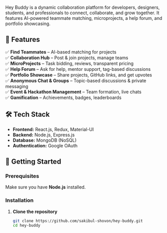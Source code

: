 Hey Buddy is a dynamic collaboration platform for developers, designers, students, and professionals to connect, collaborate, and grow together. It features AI-powered teammate matching, microprojects, a help forum, and portfolio showcasing.  

## 🌟 Features  
✅ **Find Teammates** – AI-based matching for projects  
✅ **Collaboration Hub** – Post & join projects, manage teams  
✅ **MicroProjects** – Task bidding, reviews, transparent pricing  
✅ **Help Forum** – Ask for help, mentor support, tag-based discussions  
✅ **Portfolio Showcase** – Share projects, GitHub links, and get upvotes  
✅ **Anonymous Chat & Groups** – Topic-based discussions & private messaging  
✅ **Event & Hackathon Management** – Team formation, live chats  
✅ **Gamification** – Achievements, badges, leaderboards  

## 🛠 Tech Stack  
- **Frontend:** React.js, Redux, Material-UI  
- **Backend:** Node.js, Express.js  
- **Database:** MongoDB (NoSQL)  
- **Authentication:** Google OAuth  

## 🚀 Getting Started  

### Prerequisites  
Make sure you have **Node.js**  installed.  

### Installation  

1. **Clone the repository**  
   ```bash
   git clone https://github.com/sakibul-shovon/hey-buddy.git
   cd hey-buddy

